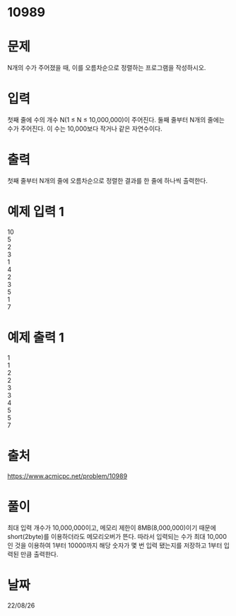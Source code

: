 # 10989

# 문제
N개의 수가 주어졌을 때, 이를 오름차순으로 정렬하는 프로그램을 작성하시오.

# 입력
첫째 줄에 수의 개수 N(1 ≤ N ≤ 10,000,000)이 주어진다. 둘째 줄부터 N개의 줄에는 수가 주어진다. 이 수는 10,000보다 작거나 같은 자연수이다.

# 출력
첫째 줄부터 N개의 줄에 오름차순으로 정렬한 결과를 한 줄에 하나씩 출력한다.

# 예제 입력 1 
10  
5  
2  
3  
1  
4  
2  
3  
5  
1  
7  

# 예제 출력 1
1  
1  
2  
2  
3  
3  
4  
5  
5  
7  
# 출처
https://www.acmicpc.net/problem/10989

# 풀이
최대 입력 개수가 10,000,000이고, 메모리 제한이 8MB(8,000,000)이기 때문에 short(2byte)를 이용하더라도 메모리오버가 뜬다. 따라서 입력되는 수가 최대 10,000인 것을 이용하여 1부터 10000까지 해당 숫자가 몇 번 입력 됐는지를 저장하고 1부터 입력된 만큼 출력한다.

# 날짜
22/08/26
